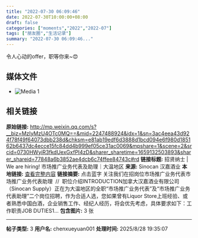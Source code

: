 ```yaml
---
title: "2022-07-30 06:09:46"
date: 2022-07-30T10:00:00+08:00
draft: false
categories: ["moments","2022","2022-07"]
tags: ["朋友圈","生活记录"]
summary: "2022-07-30 06:09:46..."
---
```


令人心动的offer，职等你来~😍

## 媒体文件

- ![Media 1](/Moments/photos/2022-07-30/202207300609460.jpg)

## 相关链接

**原始链接:** http://mp.weixin.qq.com/s?__biz=MzIyMzU4OTc0MQ==&mid=2247488924&idx=1&sn=3ac4eea43d924f78f49f64073dbb238d&chksm=e81ab19edf6d3888d1bcd094e6f980d185162b6437dc4ecce15fc84dd4b999ef05ce31ac0069&mpshare=1&scene=2&srcid=0730HWyiR3fkdUexGxfPI4zD&sharer_sharetime=1659132503893&sharer_shareid=77848a6b3852ae4dcb6c74ffee84743c#rd
**链接标题:** 招贤纳士 | We are hiring! 市场推广业务代表及助理｜大温地区
**来源:** Sinocan 汉嘉酒业
**本地链接:** [查看完整内容](/link_content/2022/07/2022-07-30/link_content/)
**链接摘要:** 点击蓝字 关注我们在招岗位市场推广业务代表市场推广业务代表助理  //  职位介绍INTRODUCTION加拿大汉嘉酒业有限公司（Sinocan Supply）正在为大温地区的全职“市场推广业务代表”及“市场推广业务代表助理”二个岗位招聘，作为合适人选，您如果曾有Liquor Store上班经验、或者熟悉中国白酒，企业销售工作、经纪人经历，将会优先考虑，具体要求如下：工作职责JOB DUTIES1...
**包含图片:** 3 张

---

**帖子类型:** 3
**用户名:** chenxueyuan001
**处理时间:** 2025/8/28 19:35:07